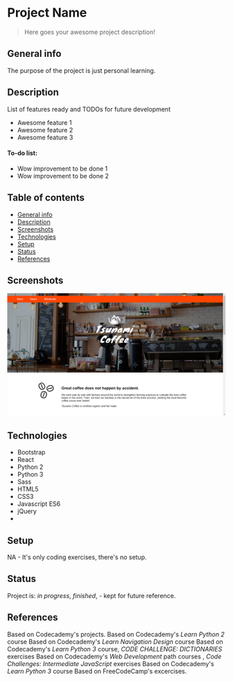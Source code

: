# Project Name
> Here goes your awesome project description!

## General info
The purpose of the project is just personal learning. 

## Description
List of features ready and TODOs for future development
* Awesome feature 1
* Awesome feature 2
* Awesome feature 3

#### To-do list:
* Wow improvement to be done 1
* Wow improvement to be done 2


## Table of contents
* [General info](#general-info)
* [Description](#description)
* [Screenshots](#screenshots)
* [Technologies](#technologies)
* [Setup](#setup)
* [Status](#status)
* [References](#references)


## Screenshots
![Example screenshot](./img/screenshot.png)

## Technologies
* Bootstrap
* React
* Python 2
* Python 3
* Sass
* HTML5
* CSS3
* Javascript ES6
* jQuery
* 
## Setup
NA - It's only coding exercises, there's no setup.

## Status
Project is: _in progress_, _finished_, - kept for future reference.


## References
Based on Codecademy's projects. 
Based on Codecademy's _Learn Python 2_ course
Based on Codecademy's _Learn Navigation Design_ course
Based on Codecademy's _Learn Python 3_ course, _CODE CHALLENGE: DICTIONARIES_ exercises
Based on Codecademy's _Web Development_ path courses
, _Code Challenges: Intermediate JavaScript_ exercises
Based on Codecademy's _Learn Python 3_ course
Based on FreeCodeCamp's excercises.
